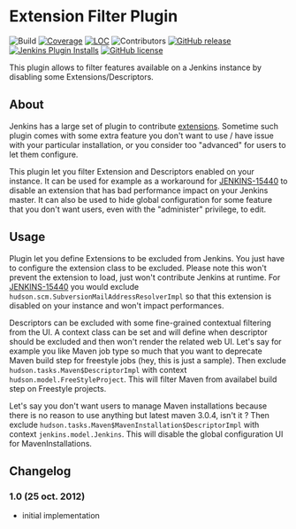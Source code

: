 # Extension Filter Plugin

![Build](https://ci.jenkins.io/job/Plugins/job/extension-filter-plugin/job/main/badge/icon)
[![Coverage](https://ci.jenkins.io/job/Plugins/job/extension-filter-plugin/job/main/badge/icon?status=${instructionCoverage}&subject=coverage&color=${colorInstructionCoverage})](https://ci.jenkins.io/job/Plugins/job/extension-filter-plugin/job/main)
[![LOC](https://ci.jenkins.io/job/Plugins/job/extension-filter-plugin/job/main/badge/icon?job=test&status=${lineOfCode}&subject=line%20of%20code&color=blue)](https://ci.jenkins.io/job/Plugins/job/extension-filter-plugin/job/main)
![Contributors](https://img.shields.io/github/contributors/jenkinsci/extension-filter-plugin.svg?color=blue)
[![GitHub release](https://img.shields.io/github/release/jenkinsci/extension-filter-plugin.svg?label=changelog)](https://github.com/jenkinsci/extension-filter-plugin/releases/latest)
[![Jenkins Plugin Installs](https://img.shields.io/jenkins/plugin/i/extension-filter.svg?color=blue)](https://plugins.jenkins.io/extension-filter)
[![GitHub license](https://img.shields.io/github/license/jenkinsci/extension-filter-plugin)](https://github.com/jenkinsci/extension-filter-plugin/blob/main/LICENSE.md)

This plugin allows to filter features available on a Jenkins instance by
disabling some Extensions/Descriptors.

## About

Jenkins has a large set of plugin to contribute
[extensions](https://wiki.jenkins.io/display/JENKINS/Extension+points).
Sometime such plugin comes with some extra feature you don't want to use
/ have issue with your particular installation, or you consider too
"advanced" for users to let them configure.

This plugin let you filter Extension and Descriptors enabled on your
instance. It can be used for example as a workaround for
[JENKINS-15440](https://issues.jenkins-ci.org/browse/JENKINS-15440) to
disable an extension that has bad performance impact on your Jenkins
master. It can also be used to hide global configuration for some
feature that you don't want users, even with the "administer" privilege,
to edit.

## Usage

Plugin let you define Extensions to be excluded from Jenkins. You just
have to configure the extension class to be excluded. Please note this
won't prevent the extension to load, just won't contribute Jenkins at
runtime. For
[JENKINS-15440](https://issues.jenkins-ci.org/browse/JENKINS-15440) you
would exclude `hudson.scm.SubversionMailAddressResolverImpl` so that
this extension is disabled on your instance and won't impact
performances.

Descriptors can be excluded with some fine-grained contextual filtering
from the UI. A context class can be set and will define when descriptor
should be excluded and then won't render the related web UI. Let's say
for example you like Maven job type so much that you want to deprecate
Maven build step for freestyle jobs (hey, this is just a sample). Then
exclude `hudson.tasks.Maven$DescriptorImpl` with context
`hudson.model.FreeStyleProject`. This will filter Maven from availabel
build step on Freestyle projects.

Let's say you don't want users to manage Maven installations because
there is no reason to use anything but latest maven 3.0.4, isn't it ?
Then exclude `hudson.tasks.Maven$MavenInstallation$DescriptorImpl` with
context `jenkins.model.Jenkins`. This will disable the global
configuration UI for MavenInstallations.

## Changelog

### 1.0 (25 oct. 2012)

-   initial implementation
